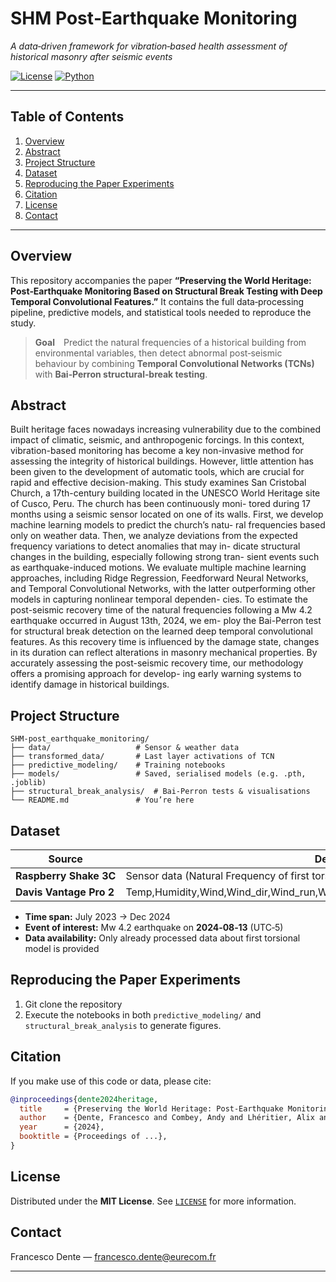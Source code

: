 # SHM Post‑Earthquake Monitoring

*A data‑driven framework for vibration‑based health assessment of historical masonry after seismic events*

<!-- Optional badges -->

[![License](https://img.shields.io/badge/License-MIT-blue.svg)](#license) [![Python](https://img.shields.io/badge/python-3.10+-blue.svg)](https://www.python.org/)

---

## Table of Contents

1. [Overview](#overview)
2. [Abstract](#abstract)
3. [Project Structure](#project-structure)
4. [Dataset](#dataset)
5. [Reproducing the Paper Experiments](#reproducing-the-paper-experiments)
6. [Citation](#citation)
7. [License](#license)
8. [Contact](#contact)

---

## Overview

This repository accompanies the paper **“Preserving the World Heritage: Post‑Earthquake Monitoring Based on Structural Break Testing with Deep Temporal Convolutional Features.”** It contains the full data‑processing pipeline, predictive models, and statistical tools needed to reproduce the study.

> **Goal** Predict the natural frequencies of a historical building from environmental variables, then detect abnormal post‑seismic behaviour by combining **Temporal Convolutional Networks (TCNs)** with **Bai‑Perron structural‑break testing**.

## Abstract

Built heritage faces nowadays increasing vulnerability due to
the combined impact of climatic, seismic, and anthropogenic forcings. In
this context, vibration-based monitoring has become a key non-invasive
method for assessing the integrity of historical buildings. However, little
attention has been given to the development of automatic tools, which are
crucial for rapid and effective decision-making. This study examines San
Cristobal Church, a 17th-century building located in the UNESCO World
Heritage site of Cusco, Peru. The church has been continuously moni-
tored during 17 months using a seismic sensor located on one of its walls.
First, we develop machine learning models to predict the church’s natu-
ral frequencies based only on weather data. Then, we analyze deviations
from the expected frequency variations to detect anomalies that may in-
dicate structural changes in the building, especially following strong tran-
sient events such as earthquake-induced motions. We evaluate multiple
machine learning approaches, including Ridge Regression, Feedforward
Neural Networks, and Temporal Convolutional Networks, with the latter
outperforming other models in capturing nonlinear temporal dependen-
cies. To estimate the post-seismic recovery time of the natural frequencies
following a Mw 4.2 earthquake occurred in August 13th, 2024, we em-
ploy the Bai-Perron test for structural break detection on the learned
deep temporal convolutional features. As this recovery time is influenced
by the damage state, changes in its duration can reflect alterations in
masonry mechanical properties. By accurately assessing the post-seismic
recovery time, our methodology offers a promising approach for develop-
ing early warning systems to identify damage in historical buildings.

## Project Structure

```
SHM-post_earthquake_monitoring/
├── data/                   # Sensor & weather data
├── transformed_data/       # Last layer activations of TCN
├── predictive_modeling/    # Training notebooks 
├── models/                 # Saved, serialised models (e.g. .pth, .joblib)
├── structural_break_analysis/  # Bai‑Perron tests & visualisations
└── README.md               # You’re here
```

## Dataset

| Source                  | Description                          | Resolution |
| ----------------------- | ------------------------------------ | ---------- |
| **Raspberry Shake 3C**  | Sensor data (Natural Frequency of first torsional mode) | 1 hour     |
| **Davis Vantage Pro 2** | Temp,Humidity,Wind,Wind_dir,Wind_run,Wind_max,Pressure,Rainfall,Solar_rad,Solar_energy   | 1 hour |

* **Time span:** July 2023 → Dec 2024
* **Event of interest:** Mw 4.2 earthquake on **2024‑08‑13** (UTC‑5)
* **Data availability:** Only already processed data about first torsional model is provided

## Reproducing the Paper Experiments

1. Git clone the repository
2. Execute the notebooks in both `predictive_modeling/` and `structural_break_analysis` to generate figures.

## Citation

If you make use of this code or data, please cite:

```bibtex
@inproceedings{dente2024heritage,
  title     = {Preserving the World Heritage: Post‑Earthquake Monitoring Based on Structural Break Testing with Deep Temporal Convolutional Features},
  author    = {Dente, Francesco and Combey, Andy and Lhéritier, Alix and Acuna‑Agost, Rodrigo and Mercerat, Diego},
  year      = {2024},
  booktitle = {Proceedings of ...},
}
```

## License

Distributed under the **MIT License**. See [`LICENSE`](LICENSE) for more information.

## Contact

Francesco Dente — [francesco.dente@eurecom.fr](mailto:francesco.dente@eurecom.fr)

---
